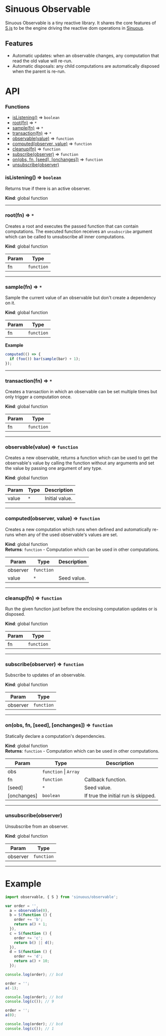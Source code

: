 # Sinuous Observable

Sinuous Observable is a tiny reactive library. It shares the core features of [S.js](https://github.com/adamhaile/S) to be the engine driving the reactive dom operations in [Sinuous](https://github.com/luwes/sinuous).

## Features

- Automatic updates: when an observable changes, any computation that read the old value will re-run.
- Automatic disposals: any child computations are automatically disposed when the parent is re-run.

# API

### Functions

- [isListening()](#isListening) ⇒ <code>boolean</code>
- [root(fn)](#root) ⇒ <code>\*</code>
- [sample(fn)](#sample) ⇒ <code>\*</code>
- [transaction(fn)](#transaction) ⇒ <code>\*</code>
- [observable(value)](#observable) ⇒ <code>function</code>
- [computed(observer, value)](#computed) ⇒ <code>function</code>
- [cleanup(fn)](#cleanup) ⇒ <code>function</code>
- [subscribe(observer)](#subscribe) ⇒ <code>function</code>
- [on(obs, fn, [seed], [onchanges])](#on) ⇒ <code>function</code>
- [unsubscribe(observer)](#unsubscribe)

<a name="isListening"></a>

### isListening() ⇒ <code>boolean</code>

Returns true if there is an active observer.

**Kind**: global function

---

<a name="root"></a>

### root(fn) ⇒ <code>\*</code>

Creates a root and executes the passed function that can contain computations.
The executed function receives an `unsubscribe` argument which can be called to
unsubscribe all inner computations.

**Kind**: global function

| Param | Type                  |
| ----- | --------------------- |
| fn    | <code>function</code> |

---

<a name="sample"></a>

### sample(fn) ⇒ <code>\*</code>

Sample the current value of an observable but don't create a dependency on it.

**Kind**: global function

| Param | Type                  |
| ----- | --------------------- |
| fn    | <code>function</code> |

**Example**

```js
computed(() => {
  if (foo()) bar(sample(bar) + 1);
});
```

---

<a name="transaction"></a>

### transaction(fn) ⇒ <code>\*</code>

Creates a transaction in which an observable can be set multiple times
but only trigger a computation once.

**Kind**: global function

| Param | Type                  |
| ----- | --------------------- |
| fn    | <code>function</code> |

---

<a name="observable"></a>

### observable(value) ⇒ <code>function</code>

Creates a new observable, returns a function which can be used to get
the observable's value by calling the function without any arguments
and set the value by passing one argument of any type.

**Kind**: global function

| Param | Type            | Description    |
| ----- | --------------- | -------------- |
| value | <code>\*</code> | Initial value. |

---

<a name="computed"></a>

### computed(observer, value) ⇒ <code>function</code>

Creates a new computation which runs when defined and automatically re-runs
when any of the used observable's values are set.

**Kind**: global function  
**Returns**: <code>function</code> - Computation which can be used in other computations.

| Param    | Type                  | Description |
| -------- | --------------------- | ----------- |
| observer | <code>function</code> |             |
| value    | <code>\*</code>       | Seed value. |

---

<a name="cleanup"></a>

### cleanup(fn) ⇒ <code>function</code>

Run the given function just before the enclosing computation updates
or is disposed.

**Kind**: global function

| Param | Type                  |
| ----- | --------------------- |
| fn    | <code>function</code> |

---

<a name="subscribe"></a>

### subscribe(observer) ⇒ <code>function</code>

Subscribe to updates of an observable.

**Kind**: global function

| Param    | Type                  |
| -------- | --------------------- |
| observer | <code>function</code> |

---

<a name="on"></a>

### on(obs, fn, [seed], [onchanges]) ⇒ <code>function</code>

Statically declare a computation's dependencies.

**Kind**: global function  
**Returns**: <code>function</code> - Computation which can be used in other computations.

| Param       | Type                                        | Description                         |
| ----------- | ------------------------------------------- | ----------------------------------- |
| obs         | <code>function</code> \| <code>Array</code> |                                     |
| fn          | <code>function</code>                       | Callback function.                  |
| [seed]      | <code>\*</code>                             | Seed value.                         |
| [onchanges] | <code>boolean</code>                        | If true the initial run is skipped. |

---

<a name="unsubscribe"></a>

### unsubscribe(observer)

Unsubscribe from an observer.

**Kind**: global function

| Param    | Type                  |
| -------- | --------------------- |
| observer | <code>function</code> |

---

# Example

```js
import observable, { S } from 'sinuous/observable';

var order = '',
  a = observable(0),
  b = S(function () {
    order += 'b';
    return a() + 1;
  }),
  c = S(function () {
    order += 'c';
    return b() || d();
  }),
  d = S(function () {
    order += 'd';
    return a() + 10;
  });

console.log(order); // bcd

order = '';
a(-1);

console.log(order); // bcd
console.log(c()); // 9

order = '';
a(0);

console.log(order); // bcd
console.log(c()); // 1
```
